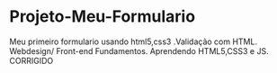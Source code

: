 # Projeto-Meu-Formulario
Meu primeiro formulario usando html5,css3 .Validação com HTML.
Webdesign/ Front-end Fundamentos. Aprendendo HTML5,CSS3 e JS.
 CORRIGIDO
